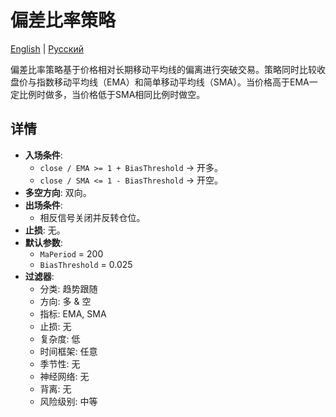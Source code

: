 # 偏差比率策略
[English](README.md) | [Русский](README_ru.md)

偏差比率策略基于价格相对长期移动平均线的偏离进行突破交易。策略同时比较收盘价与指数移动平均线（EMA）和简单移动平均线（SMA）。当价格高于EMA一定比例时做多，当价格低于SMA相同比例时做空。

## 详情

- **入场条件**:
  - `close / EMA >= 1 + BiasThreshold` → 开多。
  - `close / SMA <= 1 - BiasThreshold` → 开空。
- **多空方向**: 双向。
- **出场条件**:
  - 相反信号关闭并反转仓位。
- **止损**: 无。
- **默认参数**:
  - `MaPeriod` = 200
  - `BiasThreshold` = 0.025
- **过滤器**:
  - 分类: 趋势跟随
  - 方向: 多 & 空
  - 指标: EMA, SMA
  - 止损: 无
  - 复杂度: 低
  - 时间框架: 任意
  - 季节性: 无
  - 神经网络: 无
  - 背离: 无
  - 风险级别: 中等
